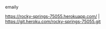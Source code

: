emaily


https://rocky-springs-75055.herokuapp.com/ | https://git.heroku.com/rocky-springs-75055.git
